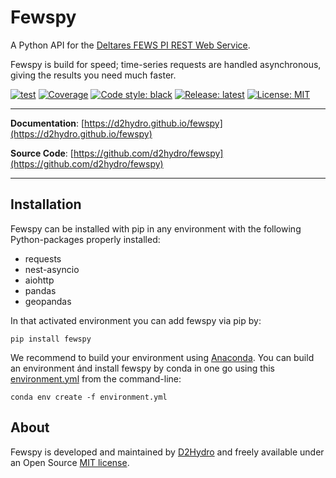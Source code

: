 # Fewspy

A Python API for the [Deltares FEWS PI REST Web Service](https://publicwiki.deltares.nl/display/FEWSDOC/FEWS+PI+REST+Web+Service).

Fewspy is build for speed; time-series requests are handled asynchronous, giving the results you need much faster.

[![test](https://github.com/d2hydro/fewspy/actions/workflows/python-package-conda.yml/badge.svg)](https://github.com/d2hydro/fewspy/actions/workflows/python-package-conda.yml)
[![Coverage](https://img.shields.io/codecov/c/github/d2hydro/fewspy)](https://app.codecov.io/github/d2hydro/fewspy)
[![Code style: black](https://img.shields.io/badge/code%20style-black-000000.svg)](https://github.com/psf/black)
[![Release: latest](https://img.shields.io/github/v/release/d2hydro/fewspy)](https://pypi.org/project/fewspy)
[![License: MIT](https://img.shields.io/badge/License-MIT-yellow.svg)](https://opensource.org/licenses/MIT)

---

**Documentation**: [https://d2hydro.github.io/fewspy](https://d2hydro.github.io/fewspy)

**Source Code**: [https://github.com/d2hydro/fewspy](https://github.com/d2hydro/fewspy)

---

## Installation

Fewspy can be installed with pip in any environment with the following Python-packages properly installed:

* requests
* nest-asyncio
* aiohttp
* pandas
* geopandas

In that activated environment you can add fewspy via pip by:
```
pip install fewspy
```
We recommend to build your environment using [Anaconda](https://www.anaconda.com/). You can build an environment ánd install fewspy by conda in one go using this <a href="https://github.com/d2hydro/fewspy/blob/main/envs/environment.yml" target="_blank">environment.yml</a> from the command-line:
```
conda env create -f environment.yml
```
## About

Fewspy is developed and maintained by [D2Hydro](https://d2hydro.nl/) and freely available under an Open Source <a href="https://github.com/d2hydro/fewspy/blob/main/LICENSE" target="_blank">MIT license</a>.